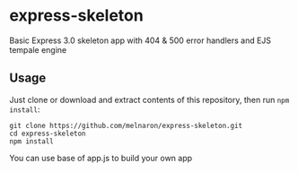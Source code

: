 express-skeleton
================

Basic Express 3.0 skeleton app with 404 &amp; 500 error handlers and EJS tempale engine

## Usage

Just clone or download and extract contents of this repository, then run `npm install`:

	git clone https://github.com/melnaron/express-skeleton.git
	cd express-skeleton
	npm install

You can use base of app.js to build your own app
